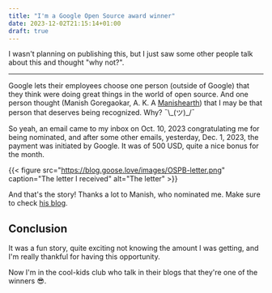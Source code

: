 ```yaml
---
title: "I'm a Google Open Source award winner"
date: 2023-12-02T21:15:14+01:00
draft: true
---
```


I wasn't planning on publishing this, but I just saw some other people talk about this and thought "why 
not?".

---

Google lets their employees choose one person (outside of Google) that they think were doing great things in the world of open source. And one person thought (Manish Goregaokar, A. K. A [Manishearth](https://github.com/manishearth)) that I may be that person that deserves being recognized. Why? ¯\\\_(ツ)\_/¯

So yeah, an email came to my inbox on Oct. 10, 2023 congratulating me for being nominated, and after some other emails, yesterday, Dec. 1, 2023, the payment was initiated by Google. It was of 500 USD, quite a nice bonus for the month.

{{< figure src="https://blog.goose.love/images/OSPB-letter.png" caption="The letter I received" alt="The letter" >}}

And that's the story! Thanks a lot to Manish, who nominated me. Make sure to check [his blog](https://manishearth.github.io/).

## Conclusion

It was a fun story, quite exciting not knowing the amount I was getting, and I'm really thankful for having this opportunity.

Now I'm in the cool-kids club who talk in their blogs that they're one of the winners :sunglasses:.